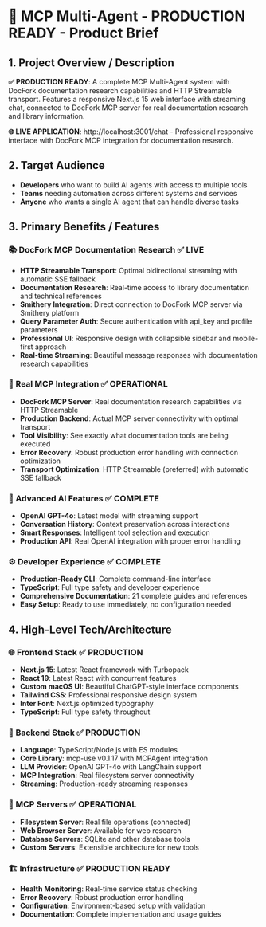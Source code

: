 # 🎉 MCP Multi-Agent - PRODUCTION READY - Product Brief

## 1. Project Overview / Description

**✅ PRODUCTION READY**: A complete MCP Multi-Agent system with DocFork documentation research capabilities and HTTP Streamable transport. Features a responsive Next.js 15 web interface with streaming chat, connected to DocFork MCP server for real documentation research and library information.

**🌐 LIVE APPLICATION**: http://localhost:3001/chat - Professional responsive interface with DocFork MCP integration for documentation research.

## 2. Target Audience

- **Developers** who want to build AI agents with access to multiple tools
- **Teams** needing automation across different systems and services
- **Anyone** who wants a single AI agent that can handle diverse tasks

## 3. Primary Benefits / Features

### **📚 DocFork MCP Documentation Research** ✅ **LIVE**
- **HTTP Streamable Transport**: Optimal bidirectional streaming with automatic SSE fallback
- **Documentation Research**: Real-time access to library documentation and technical references
- **Smithery Integration**: Direct connection to DocFork MCP server via Smithery platform
- **Query Parameter Auth**: Secure authentication with api_key and profile parameters
- **Professional UI**: Responsive design with collapsible sidebar and mobile-first approach
- **Real-time Streaming**: Beautiful message responses with documentation research capabilities

### **🔧 Real MCP Integration** ✅ **OPERATIONAL**
- **DocFork MCP Server**: Real documentation research capabilities via HTTP Streamable
- **Production Backend**: Actual MCP server connectivity with optimal transport
- **Tool Visibility**: See exactly what documentation tools are being executed
- **Error Recovery**: Robust production error handling with connection optimization
- **Transport Optimization**: HTTP Streamable (preferred) with automatic SSE fallback

### **🤖 Advanced AI Features** ✅ **COMPLETE**
- **OpenAI GPT-4o**: Latest model with streaming support
- **Conversation History**: Context preservation across interactions
- **Smart Responses**: Intelligent tool selection and execution
- **Production API**: Real OpenAI integration with proper error handling

### **⚙️ Developer Experience** ✅ **COMPLETE**
- **Production-Ready CLI**: Complete command-line interface
- **TypeScript**: Full type safety and developer experience
- **Comprehensive Documentation**: 21 complete guides and references
- **Easy Setup**: Ready to use immediately, no configuration needed

## 4. High-Level Tech/Architecture

### **🌐 Frontend Stack** ✅ **PRODUCTION**
- **Next.js 15**: Latest React framework with Turbopack
- **React 19**: Latest React with concurrent features
- **Custom macOS UI**: Beautiful ChatGPT-style interface components
- **Tailwind CSS**: Professional responsive design system
- **Inter Font**: Next.js optimized typography
- **TypeScript**: Full type safety throughout

### **🤖 Backend Stack** ✅ **PRODUCTION**
- **Language**: TypeScript/Node.js with ES modules
- **Core Library**: mcp-use v0.1.17 with MCPAgent integration
- **LLM Provider**: OpenAI GPT-4o with LangChain support
- **MCP Integration**: Real filesystem server connectivity
- **Streaming**: Production-ready streaming responses

### **🔌 MCP Servers** ✅ **OPERATIONAL**
- **Filesystem Server**: Real file operations (connected)
- **Web Browser Server**: Available for web research
- **Database Servers**: SQLite and other database tools
- **Custom Servers**: Extensible architecture for new tools

### **🏗️ Infrastructure** ✅ **PRODUCTION READY**
- **Health Monitoring**: Real-time service status checking
- **Error Recovery**: Robust production error handling
- **Configuration**: Environment-based setup with validation
- **Documentation**: Complete implementation and usage guides
